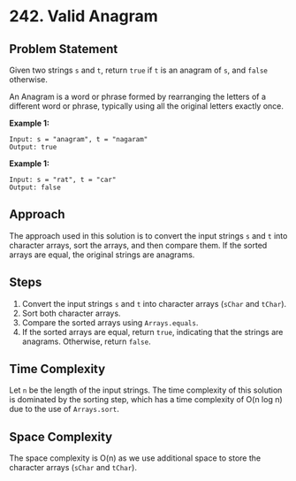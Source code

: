 # 242. Valid Anagram

## Problem Statement
Given two strings `s` and `t`, return `true` if `t` is an anagram of `s`, and `false` otherwise.

An Anagram is a word or phrase formed by rearranging the letters of a different word or phrase, typically using all the original letters exactly once.

**Example 1:**
```plaintext
Input: s = "anagram", t = "nagaram"
Output: true
```
**Example 1:**
```plaintext
Input: s = "rat", t = "car"
Output: false
```

## Approach

The approach used in this solution is to convert the input strings `s` and `t` into character arrays, sort the arrays, and then compare them. If the sorted arrays are equal, the original strings are anagrams.

## Steps

1. Convert the input strings `s` and `t` into character arrays (`sChar` and `tChar`).
2. Sort both character arrays.
3. Compare the sorted arrays using `Arrays.equals`.
4. If the sorted arrays are equal, return `true`, indicating that the strings are anagrams. Otherwise, return `false`.

## Time Complexity

Let `n` be the length of the input strings. The time complexity of this solution is dominated by the sorting step, which has a time complexity of O(n log n) due to the use of `Arrays.sort`.

## Space Complexity

The space complexity is O(n) as we use additional space to store the character arrays (`sChar` and `tChar`).

